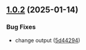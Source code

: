 ## [1.0.2](https://github.com/dcmorales/digital-keyboard-tunes/compare/v1.0.1...v1.0.2) (2025-01-14)


### Bug Fixes

* change output ([5d44294](https://github.com/dcmorales/digital-keyboard-tunes/commit/5d4429444899725e0f0343a869c4608f29676672))
